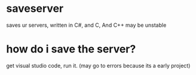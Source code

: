 # saveserver
saves ur servers, written in C#, and C, And C++
may be unstable 
# how do i save the server?
get visual studio code, run it. (may go to errors because its a early project)

